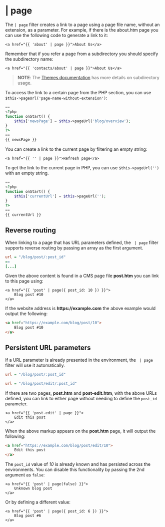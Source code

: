 # | page

The `| page` filter creates a link to a page using a page file name, without an extension, as a parameter. For example, if there is the about.htm page you can use the following code to generate a link to it:

```twig
<a href="{{ 'about' | page }}">About Us</a>
```

Remember that if you refer a page from a subdirectory you should specify the subdirectory name:

```twig
<a href="{{ 'contacts/about' | page }}">About Us</a>
```

> **NOTE**: The [Themes documentation](../cms/themes#subdirectories) has more details on subdirectory usage.

To access the link to a certain page from the PHP section, you can use `$this->pageUrl('page-name-without-extension')`:

```php
==
<?php
function onStart() {
    $this['newsPage'] = $this->pageUrl('blog/overview');
}
?>
==
{{ newsPage }}
```

You can create a link to the current page by filtering an empty string:

```twig
<a href="{{ '' | page }}">Refresh page</a>
```

To get the link to the current page in PHP, you can use `$this->pageUrl('')` with an empty string.

```php
==
<?php
function onStart() {
    $this['currentUrl'] = $this->pageUrl('');
}
?>
==
{{ currentUrl }}
```

<a name="reverse-routing"></a>
## Reverse routing

When linking to a page that has URL parameters defined, the ` | page` filter supports reverse routing by passing an array as the first argument.

```ini
url = "/blog/post/:post_id"
==
[...]
```

Given the above content is found in a CMS page file **post.htm** you can link to this page using:

```twig
<a href="{{ 'post' | page({ post_id: 10 }) }}">
    Blog post #10
</a>
```

If the website address is __https://example.com__ the above example would output the following:

```html
<a href="https://example.com/blog/post/10">
    Blog post #10
</a>
```

<a name="persistent-parameters"></a>
## Persistent URL parameters

If a URL parameter is already presented in the environment, the ` | page` filter will use it automatically.

```ini
url = "/blog/post/:post_id"

url = "/blog/post/edit/:post_id"
```

If there are two pages, **post.htm** and **post-edit.htm**, with the above URLs defined, you can link to either page without needing to define the `post_id` parameter.

```twig
<a href="{{ 'post-edit' | page }}">
    Edit this post
</a>
```

When the above markup appears on the **post.htm** page, it will output the following:

```html
<a href="https://example.com/blog/post/edit/10">
    Edit this post
</a>
```

The `post_id` value of *10* is already known and has persisted across the environments. You can disable this functionality by passing the 2nd argument as `false`:

```twig
<a href="{{ 'post' | page(false) }}">
    Unknown blog post
</a>
```

Or by defining a different value:

```twig
<a href="{{ 'post' | page({ post_id: 6 }) }}">
    Blog post #6
</a>
```
